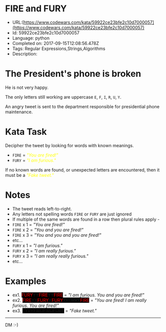 # FIRE and FURY

 - URL:[https://www.codewars.com/kata/59922ce23bfe2c10d7000057](https://www.codewars.com/kata/59922ce23bfe2c10d7000057)
 - Id: 59922ce23bfe2c10d7000057
 - Language: python
 - Completed on: 2017-09-15T12:08:56.478Z
 - Tags: Regular Expressions,Strings,Algorithms
 - Description:
# The President's phone is broken

He is not very happy.

The only letters still working are uppercase ```E```, ```F```, ```I```, ```R```, ```U```, ```Y```.

An angry tweet is sent to the department responsible for presidential phone maintenance.


# Kata Task

Decipher the tweet by looking for words with known meanings.


* ```FIRE``` = *<span style='color:yellow'>"You are fired!"</span>*
* ```FURY``` = *<span style='color:yellow'>"I am furious."</span>*

If no known words are found, or unexpected letters are encountered, then it must be a *<span style='color:yellow'>"Fake tweet."</span>*

# Notes

* The tweet reads left-to-right.
* Any letters not spelling words ```FIRE``` or ```FURY``` are just ignored
* If multiple of the same words are found in a row then plural rules apply -
 * ```FIRE``` x 1 = *"You are fired!"*
 * ```FIRE``` x 2 = *"You and you are fired!"*
 * ```FIRE``` x 3 = *"You and you and you are fired!"*
 * etc...
 * ```FURY``` x 1 = *"I am furious."*
 * ```FURY``` x 2 = *"I am really furious."*
 * ```FURY``` x 3 = *"I am really really furious."*
 * etc...

# Examples

* ex1. <span style='background:black'><span style='color:red'>FURY</span>YY<span style='color:red'>FIRE</span>YY<span style='color:red'>FIRE</span></span> = *"I am furious. You and you are fired!"*
* ex2. <span style='background:black'><span style='color:red'>FIRE</span>YY<span style='color:red'>FURY</span>Y<span style='color:red'>FURY</span>YFURRY<span style='color:red'>FIRE</span></span> = *"You are fired! I am really furious. You are fired!"*
* ex3. <span style='background:black'>FYRYFIRUFIRUFURE</span> = *"Fake tweet."*


----
DM :-)
